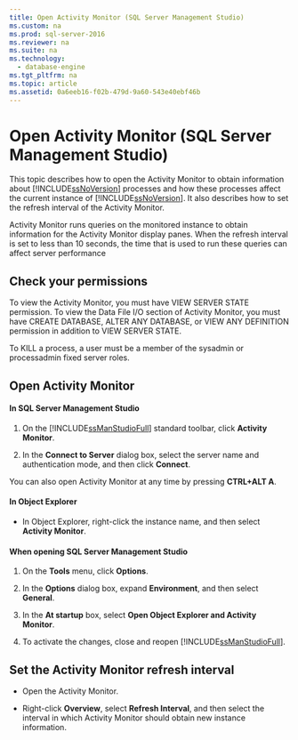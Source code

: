 ```yaml
---
title: Open Activity Monitor (SQL Server Management Studio)
ms.custom: na
ms.prod: sql-server-2016
ms.reviewer: na
ms.suite: na
ms.technology: 
  - database-engine
ms.tgt_pltfrm: na
ms.topic: article
ms.assetid: 0a6eeb16-f02b-479d-9a60-543e40ebf46b
---
```

# Open Activity Monitor (SQL Server Management Studio)
  This topic describes how to open the Activity Monitor to obtain information about [!INCLUDE[ssNoVersion](../../Token\Other/ssNoVersion_md.md)] processes and how these processes affect the current instance of [!INCLUDE[ssNoVersion](../../Token\Other/ssNoVersion_md.md)]. It also describes how to set the refresh interval of the Activity Monitor.  
  
   
 Activity Monitor runs queries on the monitored instance to obtain information for the Activity Monitor display panes. When the refresh interval is set to less than 10 seconds, the time that is used to run these queries can affect server performance  
  

  
##  <a name="Permissions"></a> Check your permissions  
 To view the Activity Monitor, you must have VIEW SERVER STATE permission. To view the Data File I\/O section of Activity Monitor, you must have CREATE DATABASE, ALTER ANY DATABASE, or VIEW ANY DEFINITION permission in addition to VIEW SERVER STATE.  
  
 To KILL a process, a user must be a member of the sysadmin or processadmin fixed server roles.  
  
  
## Open Activity Monitor 
#### In SQL Server Management Studio  
  
1.  On the [!INCLUDE[ssManStudioFull](../../Token\Other/ssManStudioFull_md.md)] standard toolbar, click **Activity Monitor**.  
  
2.  In the **Connect to Server** dialog box, select the server name and authentication mode, and then click **Connect**.  
  
 You can also open Activity Monitor at any time by pressing **CTRL\+ALT A**.  
  
#### In Object Explorer  
  
-   In Object Explorer, right\-click the instance name, and then select **Activity Monitor**.  
  
#### When opening SQL Server Management Studio  
  
1.  On the **Tools** menu, click **Options**.  
  
2.  In the **Options** dialog box, expand **Environment**, and then select **General**.  
  
3.  In the **At startup** box, select **Open Object Explorer and Activity Monitor**.  
  
4.  To activate the changes, close and reopen [!INCLUDE[ssManStudioFull](../../Token\Other/ssManStudioFull_md.md)].  
  
## Set the Activity Monitor refresh interval  
  
-   Open the Activity Monitor.  
  
-   Right\-click **Overview**, select **Refresh Interval**, and then select the interval in which Activity Monitor should obtain new instance information.  
  
  